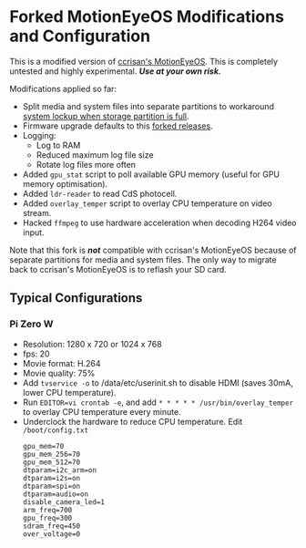 # Forked MotionEyeOS Modifications and Configuration

This is a modified version of [ccrisan's MotionEyeOS](https://github.com/ccrisan/motioneyeos).
This is completely untested and highly experimental. __*Use at your own risk.*__

Modifications applied so far:

- Split media and system files into separate partitions to workaround [system lockup when storage partition is full](https://github.com/ccrisan/motioneyeos/issues/1164).
- Firmware upgrade defaults to this [forked releases](https://github.com/jasaw/motioneyeos/releases).
- Logging:
  - Log to RAM
  - Reduced maximum log file size
  - Rotate log files more often
- Added `gpu_stat` script to poll available GPU memory (useful for GPU memory optimisation).
- Added `ldr-reader` to read CdS photocell.
- Added `overlay_temper` script to overlay CPU temperature on video stream.
- Hacked `ffmpeg` to use hardware acceleration when decoding H264 video input.

Note that this fork is __*not*__ compatible with ccrisan's MotionEyeOS because of separate partitions for media and system files. The only way to migrate back to ccrisan's MotionEyeOS is to reflash your SD card.



## Typical Configurations


### Pi Zero W

* Resolution: 1280 x 720 or 1024 x 768
* fps: 20
* Movie format: H.264
* Movie quality: 75%
* Add `tvservice -o` to /data/etc/userinit.sh to disable HDMI (saves 30mA, lower CPU temperature).
* Run `EDITOR=vi crontab -e`, and add `* * * * * /usr/bin/overlay_temper` to overlay CPU temperature every minute.
* Underclock the hardware to reduce CPU temperature. Edit `/boot/config.txt`
  ```
  gpu_mem=70
  gpu_mem_256=70
  gpu_mem_512=70
  dtparam=i2c_arm=on
  dtparam=i2s=on
  dtparam=spi=on
  dtparam=audio=on
  disable_camera_led=1
  arm_freq=700
  gpu_freq=300
  sdram_freq=450
  over_voltage=0
  ```
